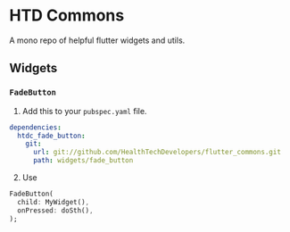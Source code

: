 # HTD Commons

A mono repo of helpful flutter widgets and utils.


## Widgets

### `FadeButton`

1. Add this to your `pubspec.yaml` file.

```yaml
dependencies:
  htdc_fade_button:
    git:
      url: git://github.com/HealthTechDevelopers/flutter_commons.git
      path: widgets/fade_button
```
2. Use
```dart
FadeButton(
  child: MyWidget(),
  onPressed: doSth(),
);
```